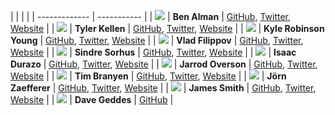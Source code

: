 | | | |
| ------------- | ----------- |
| ![](https://avatars0.githubusercontent.com/u/54051?s=100)     | **Ben Alman**             | [GitHub](https://github.com/cowboy), [Twitter](https://twitter.com/cowboy), [Website](http://benalman.com/)  |
| ![](https://avatars3.githubusercontent.com/u/1004324?s=100)   | **Tyler Kellen**          | [GitHub](https://github.com/tkellen), [Twitter](https://twitter.com/tkellen), [Website](http://goingslowly.com/) |
| ![](https://avatars2.githubusercontent.com/u/99604?s=100)     | **Kyle Robinson Young**   | [GitHub](https://github.com/shama), [Twitter](https://twitter.com/shamakry), [Website](http://dontkry.com/) |
| ![](https://avatars3.githubusercontent.com/u/128755?s=100)    | **Vlad Filippov**         | [GitHub](https://github.com/vladikoff), [Twitter](https://twitter.com/vladikoff), [Website](http://vf.io/) |
| ![](https://avatars0.githubusercontent.com/u/170270?s=100)    | **Sindre Sorhus**         | [GitHub](https://github.com/sindresorhus), [Twitter](https://twitter.com/sindresorhus), [Website](http://sindresorhus.com/hi/) |
| ![](https://avatars0.githubusercontent.com/u/1379244?s=100)   | **Isaac Durazo**          | [GitHub](https://github.com/isaacdurazo), [Twitter](https://twitter.com/isaacdurazo), [Website](http://www.isaacdurazo.com/) |
| ![](https://avatars3.githubusercontent.com/u/842798?s=100)    | **Jarrod Overson**        | [GitHub](https://github.com/tkellen), [Twitter](https://twitter.com/jsoverson), [Website](http://jarrodoverson.com/) |
| ![](https://avatars1.githubusercontent.com/u/181635?s=100)    | **Tim Branyen**           | [GitHub](https://github.com/tbranyen), [Twitter](https://twitter.com/tbranyen), [Website](http://tbranyen.com/) |
| ![](https://avatars2.githubusercontent.com/u/52585?s=100)     | **Jörn Zaefferer**        | [GitHub](https://github.com/jzaefferer), [Twitter](https://twitter.com/bassistance), [Website](http://bassistance.de/) |
| ![](https://avatars2.githubusercontent.com/u/2322305?s=100)   | **James Smith**           | [GitHub](https://github.com/jmeas), [Twitter](https://twitter.com/jmeaspls), [Website](http://www.jmeas.com/) |
| ![](https://avatars2.githubusercontent.com/u/515722?s=100)    | **Dave Geddes**           | [GitHub](https://github.com/geddski) |
